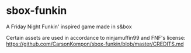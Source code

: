 # sbox-funkin
 A Friday Night Funkin' inspired game made in s&box

Certain assets are used in accordance to ninjamuffin99 and FNF's license: https://github.com/CarsonKompon/sbox-funkin/blob/master/CREDITS.md
